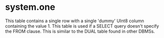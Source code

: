 # system.one

This table contains a single row with a single 'dummy' UInt8 column containing the value 1.
This table is used if a SELECT query doesn't specify the FROM clause.
This is similar to the DUAL table found in other DBMSs.

